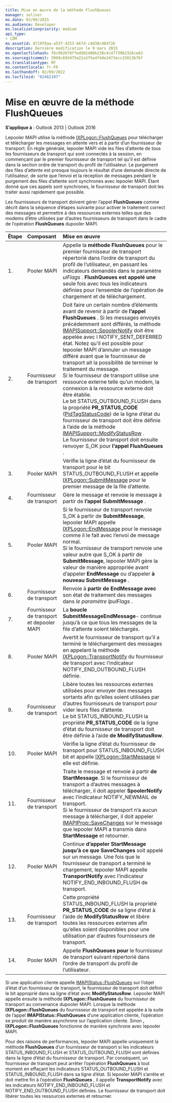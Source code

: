 ```yaml
---
title: Mise en œuvre de la méthode FlushQueues
manager: soliver
ms.date: 03/09/2015
ms.audience: Developer
ms.localizationpriority: medium
api_type:
- COM
ms.assetid: 8719f8aa-a537-4253-b67d-c4d38c40472b
description: Dernière modification le 9 mars 2015
ms.openlocfilehash: f6c9926f8ffed982400b238c4c4773962326ce83
ms.sourcegitcommit: 5969c693475e22a3f5a4fdde3473ecc33013b76f
ms.translationtype: MT
ms.contentlocale: fr-FR
ms.lasthandoff: 02/09/2022
ms.locfileid: "62462107"
---
```

# <a name="implementing-the-flushqueues-method"></a>Mise en œuvre de la méthode FlushQueues

  
  
**S’applique à** : Outlook 2013 | Outlook 2016 
  
Lepooler MAPI utilise la méthode [IXPLogon::FlushQueues](ixplogon-flushqueues.md) pour télécharger et télécharger les messages en attente vers et à partir d’un fournisseur de transport. En règle générale, lepooler MAPI vide les files d’attente de tous les fournisseurs de transport qui sont connectés à la session, en commençant par le premier fournisseur de transport tel qu’il est définie dans la section ordre de transport du profil de l’utilisateur. Le  purgement des files d’attente est presque toujours le résultat d’une demande directe de l’utilisateur, de sorte que l’envoi et la réception de messages pendant le  purgement des files d’attente sont synchrones avec lepooler MAPI. Étant donné que ces appels sont synchrones, le fournisseur de transport doit les traiter aussi rapidement que possible. 
  
Les fournisseurs de transport doivent gérer l’appel **FlushQueues** comme décrit dans la séquence d’étapes suivante pour activer le traitement correct des messages et permettre à des ressources externes telles que des modems d’être utilisées par d’autres fournisseurs de transport dans le cadre de l’opération **FlushQueues** dupooler MAPI. 
  
|**Étape**|**Composant**|**Mise en œuvre**|
|:-----|:-----|:-----|
|1.  <br/> |Pooler MAPI  <br/> |Appelle la **méthode FlushQueues** pour le premier fournisseur de transport répertorié dans l’ordre de transport du profil de l’utilisateur, en passant les indicateurs demandés dans le paramètre _ulFlags_ . **FlushQueues est appelé une** seule fois avec tous les indicateurs définies pour l’ensemble de l’opération de chargement et de téléchargement.  <br/> |
|2.  <br/> |Fournisseur de transport  <br/> |Doit faire un certain nombre d’éléments avant de revenir à partir de **l’appel FlushQueues** . Si les messages envoyés précédemment sont différés, la méthode [IMAPISupport::SpoolerNotify](imapisupport-spoolernotify.md) doit être appelée avec l NOTIFY_SENT_DEFERRED état. Notez qu’il est possible pour lepooler MAPI d’annuler un message différé avant que le fournisseur de transport ait la possibilité de terminer le traitement du message.  <br/> Si le fournisseur de transport utilise une ressource externe telle qu’un modem, la connexion à la ressource externe doit être établie.  <br/> Le bit STATUS_OUTBOUND_FLUSH dans la propriété **PR_STATUS_CODE** ([PidTagStatusCode](pidtagstatuscode-canonical-property.md)) de la ligne d’état du fournisseur de transport doit être définie à l’aide de la méthode [IMAPISupport::ModifyStatusRow](imapisupport-modifystatusrow.md) .  <br/> Le fournisseur de transport doit ensuite renvoyer S_OK pour **l’appel FlushQueues** .  <br/> |
|3.  <br/> |Pooler MAPI  <br/> |Vérifie la ligne d’état du fournisseur de transport pour le bit STATUS_OUTBOUND_FLUSH et appelle [IXPLogon::SubmitMessage](ixplogon-submitmessage.md) pour le premier message de la file d’attente.  <br/> |
|4.  <br/> |Fournisseur de transport  <br/> |Gère le message et renvoie le message à partir de **l’appel SubmitMessage** .  <br/> |
|5.  <br/> |Pooler MAPI  <br/> |Si le fournisseur de transport renvoie S_OK à partir de **SubmitMessage**, lepooler MAPI appelle [IXPLogon::EndMessage](ixplogon-endmessage.md) pour le message comme il le fait avec l’envoi de message normal.  <br/> Si le fournisseur de transport renvoie une valeur autre que S_OK à partir de **SubmitMessage**, lepooler MAPI gère la valeur de manière appropriée avant d’appeler **EndMessage** ou d’appeler **à nouveau SubmitMessage** .  <br/> |
|6.  <br/> |Fournisseur de transport  <br/> |Renvoie à **partir de EndMessage avec** son état de traitement des messages dans _le paramètre lpulFlags_ .  <br/> |
|7.  <br/> |Fournisseur de transport et depooler MAPI  <br/> |La **boucle SubmitMessageEndMessage**-  continue jusqu’à ce que tous les messages de la file d’attente soient téléchargés.  <br/> |
|8.  <br/> |Pooler MAPI  <br/> |Avertit le fournisseur de transport qu’il a terminé le téléchargement des messages en appelant la méthode [IXPLogon::TransportNotify](ixplogon-transportnotify.md) du fournisseur de transport avec l’indicateur NOTIFY_END_OUTBOUND_FLUSH définie.  <br/> |
|9.  <br/> |Fournisseur de transport  <br/> |Libère toutes les ressources externes utilisées pour envoyer des messages sortants afin qu’elles soient utilisées par d’autres fournisseurs de transport pour vider leurs files d’attente.  <br/> Le bit STATUS_INBOUND_FLUSH la propriété **PR_STATUS_CODE** de la ligne d’état du fournisseur de transport doit être définie à l’aide **de ModifyStatusRow**.  <br/> |
|10.  <br/> |Pooler MAPI  <br/> |Vérifie la ligne d’état du fournisseur de transport pour STATUS_INBOUND_FLUSH bit et appelle [IXPLogon::StartMessage](ixplogon-startmessage.md) si elle est définie.  <br/> |
|11.  <br/> |Fournisseur de transport  <br/> |Traite le message et renvoie à partir **de StartMessage**. Si le fournisseur de transport a d’autres messages à télécharger, il doit appeler **SpoolerNotify** avec l’indicateur NOTIFY_NEWMAIL de transport.  <br/> Si le fournisseur de transport n’a aucun message à télécharger, il doit appeler [IMAPIProp::SaveChanges](imapiprop-savechanges.md) sur le message que lepooler MAPI a transmis dans **StartMessage** et retourner.  <br/> |
|12.  <br/> |Pooler MAPI  <br/> |Continue **d’appeler StartMessage** **jusqu’à ce que SaveChanges** soit appelé sur un message. Une fois que le fournisseur de transport a terminé le chargement, lepooler MAPI appelle **TransportNotify** avec l’indicateur NOTIFY_END_INBOUND_FLUSH de transport.  <br/> |
|13.  <br/> |Fournisseur de transport  <br/> |Cette propriété STATUS_INBOUND_FLUSH la propriété **PR_STATUS_CODE** de sa ligne d’état à l’aide de **ModifyStatusRow** et libère toutes les ressources externes afin qu’elles soient disponibles pour une utilisation par d’autres fournisseurs de transport.  <br/> |
|14.  <br/> |Pooler MAPI  <br/> |Appelle **FlushQueues pour** le fournisseur de transport suivant répertorié dans l’ordre de transport du profil de l’utilisateur.  <br/> |
   
Si une application cliente appelle [IMAPIStatus::FlushQueues](imapistatus-flushqueues.md) sur l’objet d’état d’un fournisseur de transport, le fournisseur de transport doit définir le bit approprié dans sa ligne d’état avec **ModifyStatusRow**. Lepooler MAPI appelle ensuite la méthode **IXPLogon::FlushQueues** du fournisseur de transport au convenance dupooler MAPI. Lorsque la méthode **IXPLogon::FlushQueues** du fournisseur de transport est appelée à la suite de l’appel **IMAPIStatus::FlushQueues** d’une application cliente, l’opération se produit de manière asynchrone sur l’application cliente. Sinon **, IXPLogon::FlushQueues** fonctionne de manière synchrone avec lepooler MAPI. 
  
Pour des raisons de performances, lepooler MAPI appelle uniquement la méthode **FlushQueues** d’un fournisseur de transport si les indicateurs STATUS_INBOUND_FLUSH et STATUS_OUTBOUND_FLUSH sont définies dans la ligne d’état du fournisseur de transport. Par conséquent, un fournisseur de transport peut arrêter l’opération **FlushQueues** à tout moment en effaçant les indicateurs STATUS_OUTBOUND_FLUSH et STATUS_INBOUND_FLUSH dans sa ligne d’état. Si lepooler MAPI s’arrête et doit mettre fin à l’opération **FlushQueues** , il appelle **TransportNotify** avec les indicateurs NOTIFY_END_INBOUND_FLUSH et NOTIFY_END_OUTBOUND_FLUSH définies. Le fournisseur de transport doit libérer toutes les ressources externes et retourner. 
  

